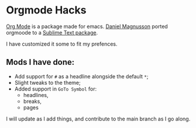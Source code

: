 # Orgmode Hacks

[Org Mode][OM] is a package made for emacs. [Daniel Magnusson][dm] ported orgmoode to a [Sublime Text package][stp].

I have customized it some to fit my prefences.

## Mods I have done:

- Add support for `#` as a headline alongside the default `*`;
- Slight tweaks to the theme;
- Added support in `GoTo Symbol` for:
  - headlines, 
  - breaks, 
  - pages

I will update as I add things, and contribute to the main branch as I go along.

[OM]:http://orgmode.org/
[dm]:https://github.com/danielmagnussons/
[stp]:https://github.com/danielmagnussons/orgmode
